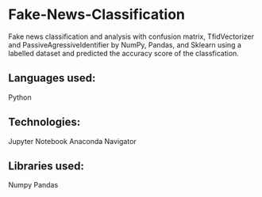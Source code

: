 # Fake-News-Classification
Fake news classification and analysis with confusion matrix, TfidVectorizer and PassiveAgressiveIdentifier by NumPy, Pandas, and Sklearn using a labelled dataset and predicted the accuracy score of the classfication.

## Languages used:
Python
## Technologies:
Jupyter Notebook
Anaconda Navigator
## Libraries used:
Numpy
Pandas


